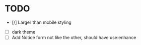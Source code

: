 # TODO

- [/] Larger than mobile styling
- [ ] dark theme
- [ ] Add Notice form not like the other, should have use:enhance
